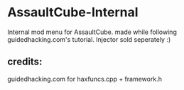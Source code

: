 # AssaultCube-Internal
Internal mod menu for AssaultCube. made while following guidedhacking.com's tutorial. Injector sold seperately :)

## credits:
guidedhacking.com for haxfuncs.cpp + framework.h
